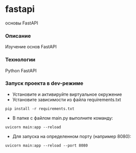 # fastapi
основы FastAPI

### Описание
Изучение основ FastAPI
 
### Технологии
Python 
FastAPI 
### Запуск проекта в dev-режиме
- Установите и активируйте виртуальное окружение
- Установите зависимости из файла requirements.txt
```
pip install -r requirements.txt
``` 
- В папке с файлом main.py выполните команду:
```
uvicorn main:app --reload
```
- Для запуска на определенном порту (например 8080):
```
uvicorn main:app --reload --port 8080
```